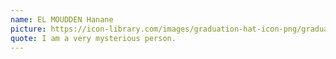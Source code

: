 ```yaml
---
name: EL MOUDDEN Hanane
picture: https://icon-library.com/images/graduation-hat-icon-png/graduation-hat-icon-png-29.jpg
quote: I am a very mysterious person.
---
```

